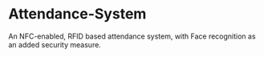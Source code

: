 # Attendance-System
An NFC-enabled, RFID based attendance system, with Face recognition as an added security measure.
